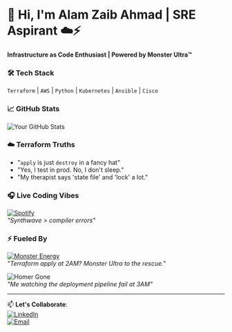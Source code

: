 # 👋 Hi, I'm Alam Zaib Ahmad | SRE Aspirant ☁️⚡  

**Infrastructure as Code Enthusiast | Powered by Monster Ultra™**  

### 🛠️ **Tech Stack**  
`Terraform` | `AWS` | `Python` | `Kubernetes` | `Ansible` | `Cisco`  

### 📈 **GitHub Stats**  
![Your GitHub Stats](https://github-readme-stats.vercel.app/api?username=SREAlam&show_icons=true&theme=radical&hide_border=true&include_all_commits=true)  

### ☁️ **Terraform Truths**  
- "`apply` is just `destroy` in a fancy hat"  
- "Yes, I test in prod. No, I don't sleep."  
- "My therapist says 'state file' and 'lock' a lot."  

### 🎧 **Live Coding Vibes**  
[![Spotify](https://img.shields.io/badge/-Current_Playlist-1DB954?logo=spotify)](https://open.spotify.com/user/73jlo6ahduutlscm3hbxbg7zf)  
*"Synthwave > compiler errors"*  

### ⚡ **Fueled By**  
[![Monster Energy](https://img.shields.io/badge/-Monster_Ultra™-000000?logo=monster&logoColor=white)](https://www.monsterenergy.com/)  
*"Terraform apply at 2AM? Monster Ultra to the rescue."*  

![Homer Gone](https://media.giphy.com/media/3o7TKSha51ATTx9KzC/giphy.gif)  
*"Me watching the deployment pipeline fail at 3AM"*  

---

📫 **Let's Collaborate**:  
[![LinkedIn](https://img.shields.io/badge/-Connect_on_LinkedIn-0077B5?logo=linkedin)](https://www.linkedin.com/in/alam-ahmed-133360291/)  
[![Email](https://img.shields.io/badge/-Email_Me-D14836?logo=gmail)](mailto:alamzaibahmad615@gmail.com)  
